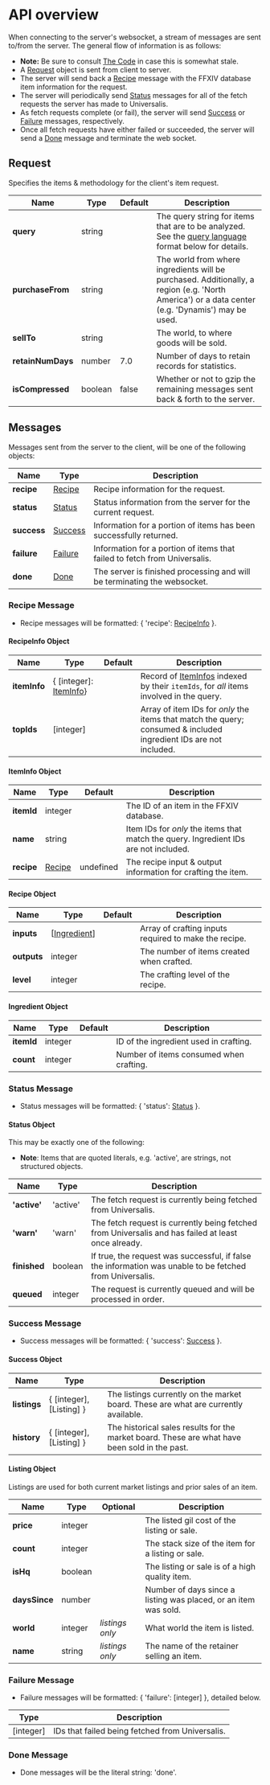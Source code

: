 # API overview

When connecting to the server's websocket, a stream of messages are sent to/from the server. The general flow of information is as follows:

* **Note:** Be sure to consult [The Code](frontend/src/app/(universalis)/universalis-api.ts) in case this is somewhat stale.
* A [Request](#request) object is sent from client to server.
* The server will send back a [Recipe](#recipe-message) message with the FFXIV database item information for the request.
* The server will periodically send [Status](#status-message) messages for all of the fetch requests the server has made to Universalis.
* As fetch requests complete (or fail), the server will send [Success](#success-message) or [Failure](#failure-message) messages, respectively.
* Once all fetch requests have either failed or succeeded, the server will send a [Done](#done-message) message and terminate the web socket.

## Request

Specifies the items & methodology for the client's item request.

| Name | Type | Default | Description |
|-|-|-|-|
| **query** | string | | The query string for items that are to be analyzed. See the [query language](README.md#query-language) format below for details. |
| **purchaseFrom** | string | | The world from where ingredients will be purchased. Additionally, a region (e.g. 'North America') or a data center (e.g. 'Dynamis') may be used. |
| **sellTo** | string | | The world, to where goods will be sold. |
| **retainNumDays** | number | 7.0 | Number of days to retain records for statistics. |
| **isCompressed** | boolean | false | Whether or not to gzip the remaining messages sent back & forth to the server. |

## Messages

Messages sent from the server to the client, will be one of the following objects:

| Name | Type | Description |
|-|-|-|
| **recipe** | [Recipe](#recipe-message) | Recipe information for the request. |
| **status** | [Status](#status-message) | Status information from the server for the current request. |
| **success** | [Success](#success-message) | Information for a portion of items has been successfully returned. |
| **failure** | [Failure](#failure-message) | Information for a portion of items that failed to fetch from Universalis. |
 **done** | [Done](#done-message) | The server is finished processing and will be terminating the websocket. |

### Recipe Message

* Recipe messages will be formatted: { 'recipe': [RecipeInfo](#recipeinfo-object) }.

#### RecipeInfo Object

| Name | Type | Default | Description |
|-|-|-|-|
| **itemInfo** | { \[integer\]: [ItemInfo](#iteminfo-object)} | | Record of [ItemInfos](#iteminfo-object) indexed by their `itemIds`, for *all* items involved in the query. |
| **topIds** | \[integer\] | | Array of item IDs for *only* the items that match the query; consumed & included ingredient IDs are not included. |

#### ItemInfo Object

| Name | Type | Default | Description |
|-|-|-|-|
| **itemId** | integer | | The ID of an item in the FFXIV database. |
| **name** | string | | Item IDs for *only* the items that match the query. Ingredient IDs are not included. |
| **recipe** | [Recipe](#recipe-object) | undefined | The recipe input & output information for crafting the item. |

#### Recipe Object

| Name | Type | Default | Description |
|-|-|-|-|
| **inputs** | \[[Ingredient](#ingredient-object)\] | | Array of crafting inputs required to make the recipe. |
| **outputs** | integer | | The number of items created when crafted. |
| **level** | integer | | The crafting level of the recipe. |

#### Ingredient Object

| Name | Type | Default | Description |
|-|-|-|-|
| **itemId** | integer | | ID of the ingredient used in crafting. |
| **count** | integer | | Number of items consumed when crafting. |

### Status Message

* Status messages will be formatted: { 'status': [Status](#status-object) }.

#### Status Object

This may be exactly one of the following:

* **Note**: Items that are quoted literals, e.g. 'active', are strings, not structured objects.

| Name | Type | Description |
|-|-|-|
| **'active'** | 'active' | The fetch request is currently being fetched from Universalis. |
| **'warn'** | 'warn' | The fetch request is currently being fetched from Universalis and has failed at least once already. |
| **finished** | boolean | If true, the request was successful, if false the information was unable to be fetched from Universalis. |
| **queued** | integer | The request is currently queued and will be processed in order. |

### Success Message

* Success messages will be formatted: { 'success': [Success](#success-object) }.

#### Success Object

| Name | Type | Description |
|-|-|-|
| **listings** | { \[integer\], \[Listing\] } | The listings currently on the market board. These are what are currently available. |
| **history** | { \[integer\], \[Listing\] } | The historical sales results for the market board. These are what have been sold in the past. |

#### Listing Object

Listings are used for both current market listings and prior sales of an item.

| Name | Type | Optional | Description |
|-|-|-|-|
| **price** | integer | | The listed gil cost of the listing or sale. |
| **count** | integer | | The stack size of the item for a listing or sale. |
| **isHq** | boolean | | The listing or sale is of a high quality item. |
| **daysSince** | number | | Number of days since a listing was placed, or an item was sold. |
| **world** | integer | *listings only* | What world the item is listed. |
| **name** | string | *listings only* | The name of the retainer selling an item. |

### Failure Message

* Failure messages will be formatted: { 'failure': \[integer\] }, detailed below.

| Type | Description |
|-|-|
| \[integer\] | IDs that failed being fetched from Universalis. |

### Done Message

* Done messages will be the literal string: 'done'.
